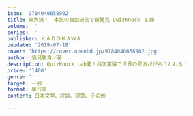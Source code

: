 ```yaml
---
isbn: '9784040658902'
title: 東大流！　本気の自由研究で新発見 QuizKnock　Lab
volume: ''
series: ''
publisher: ＫＡＤＯＫＡＷＡ
pubdate: '2019-07-18'
cover: 'https://cover.openbd.jp/9784040658902.jpg'
author: 須貝駿貴／著
description: QuizKnock Lab発！科学実験で世界の見方ががらりとわる！
price: '1400'
genre: ''
target: 一般
format: 単行本
content: 日本文学、評論、随筆、その他

---
```

